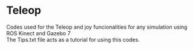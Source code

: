 # Teleop
Codes used for the Teleop and joy funcionalities for any simulation using ROS Kinect and Gazebo 7  
The Tips.txt file acts as a tutorial for using this codes.
